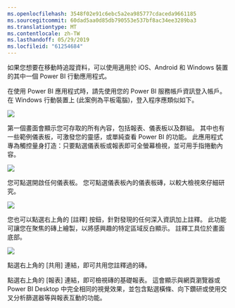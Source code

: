 ```yaml
---
ms.openlocfilehash: 3548f02e91c6ebc5a2ea985777cdaceda9661185
ms.sourcegitcommit: 60dad5aa0d85db790553e537bf8ac34ee3289ba3
ms.translationtype: MT
ms.contentlocale: zh-TW
ms.lasthandoff: 05/29/2019
ms.locfileid: "61254684"
---
```

如果您想要在移動時追蹤資料，可以使用適用於 iOS、Android 和 Windows 裝置的其中一個 Power BI 行動應用程式。

在使用 Power BI 應用程式時，請先使用您的 Power BI 服務帳戶資訊登入帳戶。 在 Windows 行動裝置上 (此案例為平板電腦)，登入程序應類似如下。

![](media/4-4a-power-bi-mobile/4-4a_1.png)

第一個畫面會顯示您可存取的所有內容，包括報表、儀表板以及群組。 其中也有一些範例儀表板，可激發您的靈感，或單純查看 Power BI 的功能。 此應用程式專為觸控量身打造：只要點選儀表板或報表即可全螢幕檢視，並可用手指捲動內容。

![](media/4-4a-power-bi-mobile/4-4a_1a.png)

您可點選開啟任何儀表板。 您可點選儀表板內的儀表板磚，以較大檢視來仔細研究。

![](media/4-4a-power-bi-mobile/4-4a_2.png)

您也可以點選右上角的 [註釋]  按鈕，針對發現的任何深入資訊加上註釋。 此功能可讓您在聚焦的磚上繪製，以將感興趣的特定區域反白顯示。 註釋工具位於畫面底部。

![](media/4-4a-power-bi-mobile/4-4a_3.png)

點選右上角的 [共用]  連結，即可共用您註釋過的磚。

點選右上角的 [報表]  連結，即可檢視磚的基礎報表。 這會顯示與網頁瀏覽器或 Power BI Desktop 中完全相同的視覺效果，並包含點選橫條、向下鑽研或使用交叉分析篩選器等與報表互動的功能。

